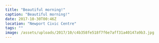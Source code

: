 ```yaml
---
title: "Beautiful morning!"
caption: "Beautiful morning!"
date: 2017-10-30T00:46Z
location: "Newport Civic Centre"
tags: ""
image: /assets/uploads/2017/10/c4b358fe518f7f6e7aff31a40147a9b3.jpg
---
```

